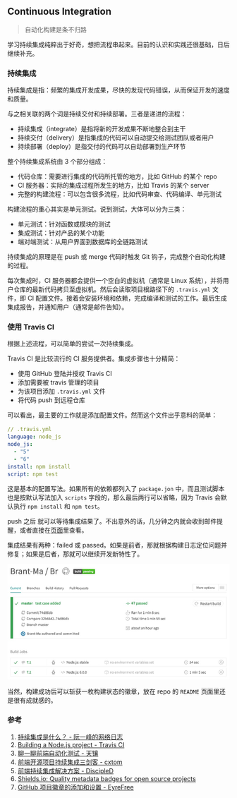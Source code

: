 ## Continuous Integration
> 自动化构建是条不归路

学习持续集成纯粹出于好奇，想把流程串起来。目前的认识和实践还很基础，日后继续补充。

### 持续集成

持续集成是指：频繁的集成开发成果，尽快的发现代码错误，从而保证开发的速度和质量。

与之相关联的两个词是持续交付和持续部署。三者是递进的流程：

- 持续集成（integrate）是指将新的开发成果不断地整合到主干
- 持续交付（delivery）是指集成的代码可以自动提交给测试团队或者用户
- 持续部署（deploy）是指交付的代码可以自动部署到生产环节

整个持续集成系统由 3 个部分组成：

- 代码仓库：需要进行集成的代码所托管的地方，比如 GitHub 的某个 repo
- CI 服务器：实际的集成过程所发生的地方，比如 Travis 的某个 server
- 完整的构建流程：可以包含很多流程，比如代码审查、代码编译、单元测试

构建流程的重心其实是单元测试。说到测试，大体可以分为三类：

- 单元测试：针对函数或模块的测试
- 集成测试：针对产品的某个功能
- 端对端测试：从用户界面到数据库的全链路测试

持续集成的原理是在 push 或 merge 代码时触发 Git 钩子，完成整个自动化构建的过程。

每次集成时，CI 服务器都会提供一个空白的虚拟机（通常是 Linux 系统），并将用户仓库的最新代码拷贝至虚拟机。然后会读取项目根路径下的 `.travis.yml` 文件，即 CI 配置文件。接着会安装环境和依赖，完成编译和测试的工作。最后生成集成报告，并通知用户（通常是邮件告知）。

### 使用 Travis CI

根据上述流程，可以简单的尝试一次持续集成。

Travis CI 是比较流行的 CI 服务提供者。集成步骤也十分精简：

- 使用 GitHub 登陆并授权 Travis CI
- 添加需要被 travis 管理的项目
- 为该项目添加 `.travis.yml` 文件
- 将代码 push 到远程仓库

可以看出，最主要的工作就是添加配置文件。然而这个文件出乎意料的简单：

```yaml
// .travis.yml
language: node_js
node_js:
  - "5"
  - "6"
install: npm install
script: npm test
```

这是基本的配置写法。如果所有的依赖都列入了 `package.jon` 中，而且测试脚本也是按默认写法加入 `scripts` 字段的，那么最后两行可以省略，因为 Travis 会默认执行 `npm install` 和 `npm test`。

push 之后 就可以等待集成结果了。不出意外的话，几分钟之内就会收到邮件提醒，或者直接在[页面](https://travis-ci.org)里查看。

集成结果有两种：failed 或 passed。如果是前者，那就根据构建日志定位问题并修复；如果是后者，那就可以继续开发新特性了。

![build passing](../image/build-passing.jpg)

当然，构建成功后可以斩获一枚构建状态的徽章，放在 repo 的 `README` 页面里还是很有成就感的。

### 参考

1. [持续集成是什么？ - 阮一峰的网络日志](http://www.ruanyifeng.com/blog/2015/09/continuous-integration.html)
2. [Building a Node.js project - Travis CI](https://docs.travis-ci.com/user/languages/javascript-with-nodejs/)
3. [聊一聊前端自动化测试 - 天镶](https://segmentfault.com/a/1190000004558796)
4. [前端开源项目持续集成三剑客 - cxtom](http://efe.baidu.com/blog/front-end-continuous-integration-tools/)
5. [前端持续集成解决方案 - DiscipleD](https://zhuanlan.zhihu.com/p/23093540)
6. [Shields.io: Quality metadata badges for open source projects](http://shields.io/)
7. [GitHub 项目徽章的添加和设置 - EyreFree](https://lpd-ios.github.io/2017/05/03/GitHub-Badge-Introduction/)
